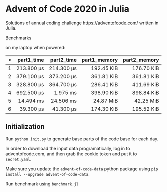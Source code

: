 # Advent of Code 2020 in Julia

Solutions of annual coding challenge https://adventofcode.com/ written in Julia.

Benchmarks

on my laptop when powered:

|   ∘ | part1_time | part2_time | part1_memory | part2_memory |
| ---:| ----------:| ----------:| ------------:| ------------:|
|   1 | 213.800 μs | 214.300 μs |   192.45 KiB |   176.70 KiB |
|   2 | 379.100 μs | 373.200 μs |   361.81 KiB |   361.81 KiB |
|   3 | 328.800 μs | 364.700 μs |   286.41 KiB |   411.69 KiB |
|   4 | 692.500 μs |   1.975 ms |   398.90 KiB |   898.84 KiB |
|   5 |  14.494 ms |  24.506 ms |    24.87 MiB |    42.25 MiB |
|   6 |  39.300 μs |  41.300 μs |   174.30 KiB |   195.52 KiB 

## Initialization

Run `python init.py` to generate base parts of the code base for each day.

In order to download the input data programatically, log in to adventofcode.com, and then grab the cookie token and put it to `secret.yaml`.

Make sure you update the `advent-of-code-data` python package using `pip install --upgrade advent-of-code-data`.

Run benchmark using `benchmark.jl`
